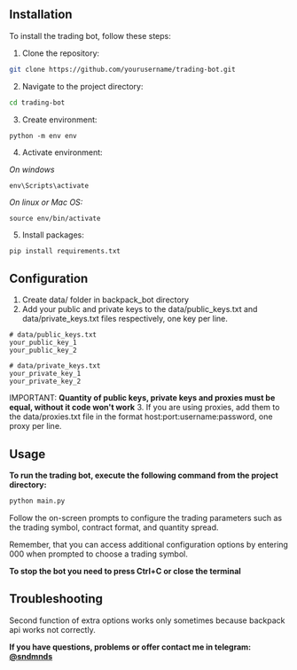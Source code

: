 ## Installation

To install the trading bot, follow these steps:

1. Clone the repository:
```bash
git clone https://github.com/yourusername/trading-bot.git
```
   
2. Navigate to the project directory:
``` bash
cd trading-bot
  ```

3. Create environment:
```
python -m env env
```
4. Activate environment:

_On windows_
```
env\Scripts\activate
```
_On linux or Mac OS:_
```
source env/bin/activate
```
5. Install packages:
```bash
pip install requirements.txt
```
## Configuration

1. Create data/ folder in backpack_bot directory
2. Add your public and private keys to the data/public_keys.txt and data/private_keys.txt files respectively, one key per line.
```
# data/public_keys.txt
your_public_key_1
your_public_key_2
```
```
# data/private_keys.txt
your_private_key_1
your_private_key_2
```
IMPORTANT:
**Quantity of public keys, private keys and proxies must be equal, without it code won't work**
3. If you are using proxies, add them to the data/proxies.txt file in the format host:port:username:password, one proxy per line.

## Usage

**To run the trading bot, execute the following command from the project directory:**

```bash
python main.py
```

Follow the on-screen prompts to configure the trading parameters such as the trading symbol, contract format, and quantity spread.


Remember, that you can access additional configuration options by entering 000 when prompted to choose a trading symbol. 

**To stop the bot you need to press Ctrl+C or close the terminal**

## Troubleshooting

Second function of extra options works only sometimes because backpack api works not correctly.

**If you have questions, problems or offer contact me in telegram: [@sndmnds](https://t.me/sndmnds)**
